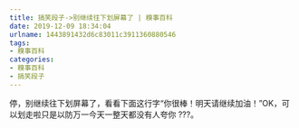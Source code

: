 ```yaml
---
title: 搞笑段子->别继续往下划屏幕了 | 糗事百科
date: 2019-12-09 18:34:04
urlname: 1443891432d6c83011c3911360880546
tags: 
- 糗事百科
categories:
- 糗事百科
- 搞笑段子
---
```

停，别继续往下划屏幕了，看看下面这行字“你很棒！明天请继续加油！”OK，可以划走啦只是以防万一今天一整天都没有人夸你 ???。


